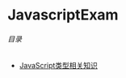 # JavascriptExam

###### 目录
* [JavaScript类型相关知识](https://github.com/ShadowWalker627/JavascriptExam/issues/1)
